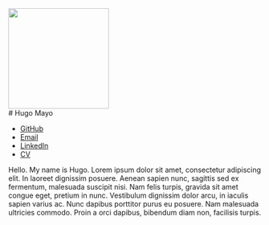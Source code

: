 <img class="face" src="https://via.placeholder.com/200x200" width="200" height="200">

<div class="center">
# Hugo Mayo
</div>

<div class="links">
<ul>
  <li><a href="https://github.com/[insert]">GitHub</a></li>
  <li><a href="mailto:[insert]">Email</a></li>
  <li><a href="https://www.linkedin.com/in/[insert]/">LinkedIn</a></li>
  <li><a href="/cvs/[insert].pdf">CV</a></li>
</ul>
</div>

Hello. My name is Hugo. Lorem ipsum dolor sit amet, consectetur adipiscing elit. In laoreet dignissim posuere. Aenean sapien nunc, sagittis sed ex fermentum, malesuada suscipit nisi. Nam felis turpis, gravida sit amet congue eget, pretium in nunc. Vestibulum dignissim dolor arcu, in iaculis sapien varius ac. Nunc dapibus porttitor purus eu posuere. Nam malesuada ultricies commodo. Proin a orci dapibus, bibendum diam non, facilisis turpis.